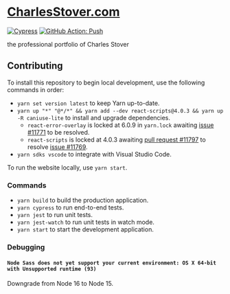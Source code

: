# [CharlesStover.com](https://charlesstover.com/)

[![Cypress](https://img.shields.io/endpoint?label=Cypress&style=flat&url=https://dashboard.cypress.io/badge/simple/fahz48/main)](https://dashboard.cypress.io/projects/fahz48/runs)
[![GitHub Action: Push](https://github.com/CharlesStover/charlesstover.com/actions/workflows/push.yml/badge.svg)](https://github.com/CharlesStover/charlesstover.com/actions/workflows/push.yml)

the professional portfolio of Charles Stover

## Contributing

To install this repository to begin local development, use the following
commands in order:

- `yarn set version latest` to keep Yarn up-to-date.
- `yarn up "*" "@*/*" && yarn add --dev react-scripts@4.0.3 && yarn up -R caniuse-lite`
  to install and upgrade dependencies.
  - `react-error-overlay` is locked at 6.0.9 in `yarn.lock` awaiting
    [issue #11771](https://github.com/facebook/create-react-app/issues/11771) to
    be resolved.
  - `react-scripts` is locked at 4.0.3 awaiting
    [pull request #11797](https://github.com/facebook/create-react-app/pull/11797)
    to resolve
    [issue #11769](https://github.com/facebook/create-react-app/issues/11769).
- `yarn sdks vscode` to integrate with Visual Studio Code.

To run the website locally, use `yarn start`.

### Commands

- `yarn build` to build the production application.
- `yarn cypress` to run end-to-end tests.
- `yarn jest` to run unit tests.
- `yarn jest-watch` to run unit tests in watch mode.
- `yarn start` to start the development application.

### Debugging

#### `Node Sass does not yet support your current environment: OS X 64-bit with Unsupported runtime (93)`

Downgrade from Node 16 to Node 15.
